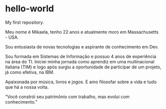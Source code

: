 # hello-world
My first repository.

Meu nome é Mikaela, tenho 22 anos e atualmente moro em Massachusetts - USA.

Sou entusiasta de novas tecnologias e aspirante de conhecimento em Dev.

Sou formada em Sistemas de Informação e possuo 4 anos de experiência na área do TI. Iniciei minha jornada como aprendiz em uma multinacional italiana (TIM) e logo após surgiu a oportunidade de participar de um projeto, já como efetiva, na IBM.

Apaixonada por música, livros e jogos. E amo filosofar sobre a vida e tudo que há a nossa volta.

"Você constrói seu patrimônio com trabalho, mas evolui com conhecimento."
